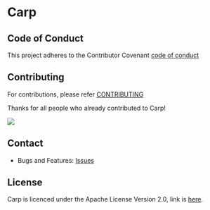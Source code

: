 # Carp


## Code of Conduct

This project adheres to the Contributor Covenant [code of conduct](https://www.contributor-covenant.org/version/2/1/code_of_conduct/)

## Contributing

For contributions, please refer [CONTRIBUTING](https://github.com/kalencaya/carp)

Thanks for all people who already contributed to Carp!

<a href="https://github.com/kalencaya/carp/graphs/contributors">
    <img src="https://contrib.rocks/image?repo=kalencaya/carp" /></a>

## Contact

* Bugs and Features: [Issues](https://github.com/kalencaya/carp/issues)

## License

Carp is licenced under the Apache License Version 2.0, link is [here](https://www.apache.org/licenses/LICENSE-2.0.txt).